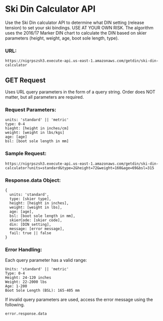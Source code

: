 # Ski Din Calculator API

Use the Ski Din calculator API to determine what DIN setting (release tension) to set your ski bindings. USE AT YOUR OWN RISK. The algorithm uses the 2016/17 Marker DIN chart to calculate the DIN based on skier parameters (height, weight, age, boot sole length, type).

### URL:

```
https://nigrpszsh3.execute-api.us-east-1.amazonaws.com/getdin/ski-din-calculator
```

## GET Request
Uses URL query parameters in the form of a query string. Order does NOT matter, but all parameters are required.

### Request Parameters:

```
units: 'standard' || 'metric'
type: 0-4
hieght: [height in inches/cm]
weight: [weight in lbs/kgs]
age: [age]
bsl: [boot sole length in mm]
```

### Sample Request:
```
https://nigrpszsh3.execute-api.us-east-1.amazonaws.com/getdin/ski-din-calculator?units=standard&type=2&height=72&weight=160&age=69&bsl=315
```

### Response.data Object:

```
{
  units: 'standard',
  type: [skier type],
  height: [height in inches],
  weight: [weight in lbs],
  age: [age],
  bsl: [boot sole length in mm],
  skierCode: [skier code],
  din: [DIN setting],
  message: [error message],
  fail: true || false
}
```

### Error Handling:

Each query parameter has a valid range:

```
Units: 'standard' || 'metric'
Type: 0-4
Height: 24-120 inches
Weight: 22-2000 lbs
Age: 1-200
Boot Sole Length (BSL): 165-405 mm
```

If invalid query parameters are used, access the error message using the following.

```
error.response.data
```

